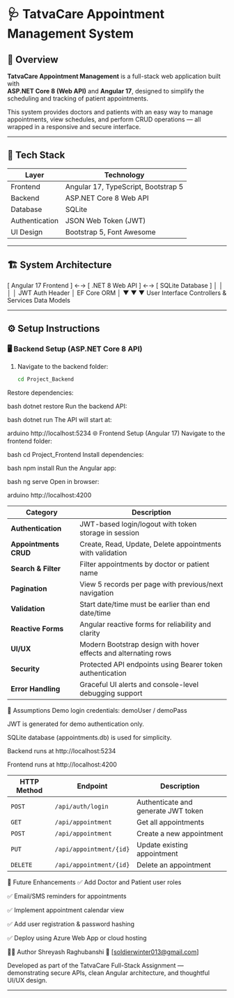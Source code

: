 # 🩺 TatvaCare Appointment Management System

## 📘 Overview
**TatvaCare Appointment Management** is a full-stack web application built with  
**ASP.NET Core 8 (Web API)** and **Angular 17**, designed to simplify the scheduling and tracking of patient appointments.  

This system provides doctors and patients with an easy way to manage appointments, view schedules, and perform CRUD operations — all wrapped in a responsive and secure interface.

---

## 🧩 Tech Stack

| Layer | Technology |
|--------|-------------|
| Frontend | Angular 17, TypeScript, Bootstrap 5 |
| Backend | ASP.NET Core 8 Web API |
| Database | SQLite |
| Authentication | JSON Web Token (JWT) |
| UI Design | Bootstrap 5, Font Awesome |

---

## 🏗️ System Architecture

[ Angular 17 Frontend ] ←→ [ .NET 8 Web API ] ←→ [ SQLite Database ]
│ │ │
│ JWT Auth Header │ EF Core ORM │
▼ ▼ ▼
User Interface Controllers & Services Data Models



---

## ⚙️ Setup Instructions

### 🖥 Backend Setup (ASP.NET Core 8 API)

1. Navigate to the backend folder:
   ```bash
   cd Project_Backend
Restore dependencies:

bash
dotnet restore
Run the backend API:

bash
dotnet run
The API will start at:

arduino
http://localhost:5234
🌐 Frontend Setup (Angular 17)
Navigate to the frontend folder:

bash
cd Project_Frontend
Install dependencies:

bash
npm install
Run the Angular app:

bash
ng serve
Open in browser:

arduino
http://localhost:4200

| Category              | Description                                                     |
| --------------------- | --------------------------------------------------------------- |
| **Authentication**    | JWT-based login/logout with token storage in session            |
| **Appointments CRUD** | Create, Read, Update, Delete appointments with validation       |
| **Search & Filter**   | Filter appointments by doctor or patient name                   |
| **Pagination**        | View 5 records per page with previous/next navigation           |
| **Validation**        | Start date/time must be earlier than end date/time              |
| **Reactive Forms**    | Angular reactive forms for reliability and clarity              |
| **UI/UX**             | Modern Bootstrap design with hover effects and alternating rows |
| **Security**          | Protected API endpoints using Bearer token authentication       |
| **Error Handling**    | Graceful UI alerts and console-level debugging support          |


🧠 Assumptions
Demo login credentials: demoUser / demoPass

JWT is generated for demo authentication only.

SQLite database (appointments.db) is used for simplicity.

Backend runs at http://localhost:5234

Frontend runs at http://localhost:4200

| HTTP Method | Endpoint                | Description                         |
| ----------- | ----------------------- | ----------------------------------- |
| `POST`      | `/api/auth/login`       | Authenticate and generate JWT token |
| `GET`       | `/api/appointment`      | Get all appointments                |
| `POST`      | `/api/appointment`      | Create a new appointment            |
| `PUT`       | `/api/appointment/{id}` | Update existing appointment         |
| `DELETE`    | `/api/appointment/{id}` | Delete an appointment               |


🧭 Future Enhancements
✅ Add Doctor and Patient user roles

✅ Email/SMS reminders for appointments

✅ Implement appointment calendar view

✅ Add user registration & password hashing

✅ Deploy using Azure Web App or cloud hosting


👨‍💻 Author
Shreyash Raghubanshi
📧 [soldierwinter013@gmail.com]

Developed as part of the TatvaCare Full-Stack Assignment — demonstrating secure APIs, clean Angular architecture, and thoughtful UI/UX design.

---
